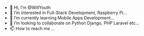 - 👋 Hi, I’m @WillYouth
- 👀 I’m interested in Full-Stack Development, Raspberry Pi...
- 🌱 I’m currently learning Mobile Apps Development...
- 💞️ I’m looking to collaborate on Python Django, PHP Laravel etc...
- 📫 How to reach me ...

<!---
WillYouth/WillYouth is a ✨ special ✨ repository because its `README.md` (this file) appears on your GitHub profile.
You can click the Preview link to take a look at your changes.
--->
